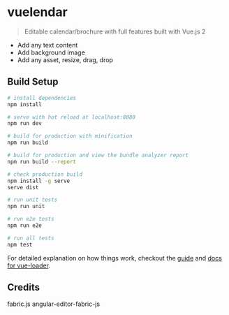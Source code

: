 # vuelendar

> Editable calendar/brochure with full features built with Vue.js 2
- Add any text content
- Add background image
- Add any asset, resize, drag, drop

## Build Setup

``` bash
# install dependencies
npm install

# serve with hot reload at localhost:8080
npm run dev

# build for production with minification
npm run build

# build for production and view the bundle analyzer report
npm run build --report

# check production build
npm install -g serve
serve dist

# run unit tests
npm run unit

# run e2e tests
npm run e2e

# run all tests
npm test
```

For detailed explanation on how things work, checkout the [guide](http://vuejs-templates.github.io/webpack/) and [docs for vue-loader](http://vuejs.github.io/vue-loader).

## Credits

fabric.js
angular-editor-fabric-js
